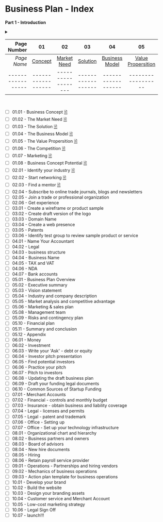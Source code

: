 # Business Plan - Index

**Part 1 - Introduction**

<details>
           <summary> 
            
Page Number | 01 | 02 | 03 | 04 | 05 
 ----------------: | :----------------: | :----------------: | :----------------: | :----------------: | :----------------: 
*Page Name* | [Concept](https://github.com/pvrgreeninternational/Paulownia-Planters-Guide--Caribbean/blob/master/BusinessPlan/01.01-Business-Concept.md) | [Market Need](https://github.com/pvrgreeninternational/Paulownia-Planters-Guide--Caribbean/blob/master/BusinessPlan/01.02-The-Market-Need.md)  | [Solution](https://github.com/pvrgreeninternational/Paulownia-Planters-Guide--Caribbean/blob/master/BusinessPlan/01.03-The-Solution.md) | [Business Model](https://github.com/pvrgreeninternational/Paulownia-Planters-Guide--Caribbean/blob/master/BusinessPlan/01.04-The-Business-Model.md) | [Value Propersition](https://github.com/pvrgreeninternational/Paulownia-Planters-Guide--Caribbean/blob/master/BusinessPlan/01.05-The-Value-Propersition.md)
----------------- | ------------------ | ------------------ | ------------------ | ------------------ | ------------------ 
 </summary>
           <p>            
                 
----- 

Page Number | 06 | 07 | 08 | n/a | n/a 
 ----------------: | :----------------: | :----------------: | :----------------: | :----------------: | :----------------: 
*Page Name* | [The Competition](https://github.com/pvrgreeninternational/Paulownia-Planters-Guide--Caribbean/blob/master/BusinessPlan/01.01-Business-Concept.md) | [Market Need](https://github.com/pvrgreeninternational/Paulownia-Planters-Guide--Caribbean/blob/master/BusinessPlan/01.02-The-Market-Need.md)  | [Solution](https://github.com/pvrgreeninternational/Paulownia-Planters-Guide--Caribbean/blob/master/BusinessPlan/01.03-The-Solution.md) | [Business Model](https://github.com/pvrgreeninternational/Paulownia-Planters-Guide--Caribbean/blob/master/BusinessPlan/01.04-The-Business-Model.md) | [Value Propersition](https://github.com/pvrgreeninternational/Paulownia-Planters-Guide--Caribbean/blob/master/BusinessPlan/01.05-The-Value-Propersition.md)
----------------- | ------------------ | ------------------ | ------------------ | ------------------ | ------------------ 

</p>
</details> 
</br>

- [ ] 01.01 - Business Concept [🗎](https://github.com/pvrgreeninternational/Paulownia-Planters-Guide--Caribbean/blob/master/BusinessPlan/1.1-Business-Concept.md)
- [ ] 01.02 - The Market Need [🗎](https://github.com/pvrgreeninternational/Paulownia-Planters-Guide--Caribbean/blob/master/BusinessPlan/1.2-The-Market-Need.md)
- [ ] 01.03 - The Solution [🗎](https://github.com/pvrgreeninternational/Paulownia-Planters-Guide--Caribbean/blob/master/BusinessPlan/1.3-The-Solution.md)
- [ ] 01.04 - The Business Model [🗎](https://github.com/pvrgreeninternational/Paulownia-Planters-Guide--Caribbean/blob/master/BusinessPlan/1.4-The-Business-Model.md)
- [ ] 01.05 - The Value Propersition [🗎](https://github.com/pvrgreeninternational/Paulownia-Planters-Guide--Caribbean/blob/master/BusinessPlan/1.5-The-Value-Propersition.md)
- [ ] 01.06 - The Competition [🗎](https://github.com/pvrgreeninternational/Paulownia-Planters-Guide--Caribbean/blob/master/BusinessPlan/1.6-The-Competition.md)
- [ ] 01.07 - Marketing [🗎](https://github.com/pvrgreeninternational/Paulownia-Planters-Guide--Caribbean/blob/master/BusinessPlan/1.7-Marketing.md)
- [ ] 01.08 - Business Concept Potential [🗎](https://github.com/pvrgreeninternational/Paulownia-Planters-Guide--Caribbean/blob/master/BusinessPlan/1.8-Business-Concept-Potential.md)
- [ ] 02.01 - Identify your industry [🗎](https://github.com/pvrgreeninternational/Paulownia-Planters-Guide--Caribbean/blob/master/BusinessPlan/2.1-Identify-Industry.md)
- [ ] 02.02 - Start networking [🗎](https://github.com/pvrgreeninternational/Paulownia-Planters-Guide--Caribbean/blob/master/BusinessPlan/2.2-Networking.md)
- [ ] 02.03 - Find a mentor [🗎](https://github.com/pvrgreeninternational/Paulownia-Planters-Guide--Caribbean/blob/master/BusinessPlan/2.3-Mentor.md)
- [ ] 02.04 - Subscribe to online trade journals, blogs and newsletters
- [ ] 02.05 - Join a trade or professional organization
- [ ] 02.06 - Get experience
- [ ] 03.01 - Create a wireframe or product sample
- [ ] 03.02 - Create draft version of the logo
- [ ] 03.03 - Domain Name
- [ ] 03.04 - Create a web presence
- [ ] 03.05 - Patents
- [ ] 03.06 - Identify test group to review sample product or service
- [ ] 04.01 - Name Your Accountant
- [ ] 04.02 - Legal
- [ ] 04.03 - business structure
- [ ] 04.04 - Business Name
- [ ] 04.05 - TAX and VAT
- [ ] 04.06 - NDA
- [ ] 04.07 - Bank accounts
- [ ] 05.01 - Business Plan Overview
- [ ] 05.02 - Executive summary
- [ ] 05.03 - Vision statement
- [ ] 05.04 - Industry and company description
- [ ] 05.05 - Market analysis and competitive advantage
- [ ] 05.06 - Marketing & sales plan
- [ ] 05.08 - Management team
- [ ] 05.09 - Risks and contingency plan
- [ ] 05.10 - Financial plan
- [ ] 05.11 - Summary and conclusion
- [ ] 05.12 - Appendix
- [ ] 06.01 - Money
- [ ] 06.02 - Investment
- [ ] 06.03 - Write your 'Ask' - debt or equity
- [ ] 06.04 - Investor pitch presentation
- [ ] 06.05 - Find potential investors
- [ ] 06.06 - Practice your pitch
- [ ] 06.07 - Pitch to investors
- [ ] 06.08 - Updating the draft business plan
- [ ] 06.09 - Draft your funding legal documents
- [ ] 06.10 - Common Sources of Startup Funding
- [ ] 07.01 - Merchant Accounts
- [ ] 07.02 - Financial - controls and monthly budget
- [ ] 07.03 - Insurance - obtain business and liability coverage
- [ ] 07.04 - Legal - licenses and permits
- [ ] 07.05 - Legal - patent and trademark
- [ ] 07.06 - Office - Setting up
- [ ] 07.07 - Office - Set up your technology infrastructure
- [ ] 08.01 - Organizational chart and hierarchy
- [ ] 08.02 - Business partners and owners
- [ ] 08.03 - Board of advisors
- [ ] 08.04 - New hire documents
- [ ] 08.05 - Hiring
- [ ] 08.06 - Retain payroll service provider
- [ ] 09.01 - Operations - Partnerships and hiring vendors
- [ ] 09.02 - Mechanics of business operations
- [ ] 09.03 - Action plan template for business operations
- [ ] 10.01 - Develop your brand
- [ ] 10.02 - Build the website
- [ ] 10.03 - Design your branding assets
- [ ] 10.04 - Customer service and Merchant Account
- [ ] 10.05 - Low-cost marketing strategy
- [ ] 10.06 - Legal Sign Off
- [ ] 10.07 - launch!!!
